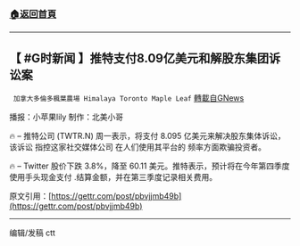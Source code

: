###  [:house:返回首頁](https://github.com/ourhimalayas/txt)
---


## 【 #G时新闻 】推特支付8.09亿美元和解股东集团诉讼案
` 加拿大多倫多楓葉農場 Himalaya Toronto Maple Leaf` [轉載自GNews](https://gnews.org/zh-hans/1547681/)

播报：小苹果lily 制作：北美小哥

🔥 – 推特公司 (TWTR.N) 周一表示，将支付 8.095 亿美元来解决股东集体诉讼，该诉讼 指控这家社交媒体公司 在人们使用其平台的 频率方面欺骗投资者。

🔥 – Twitter 股价下跌 3.8%，降至 60.11 美元。推特表示，预计将在今年第四季度 使用手头现金支付 .结算金额，并在第三季度记录相关费用。

原文引用：[https://gettr.com/post/pbvjjmb49b](https://gettr.com/post/pbvjjmb49b)

* * *

编辑/发稿 ctt
